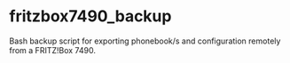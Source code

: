 # fritzbox7490_backup

Bash backup script for exporting 
phonebook/s and configuration remotely 
from a FRITZ!Box 7490.

